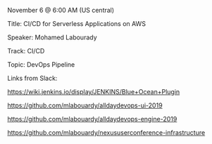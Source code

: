 November 6 @ 6:00 AM (US central)

Title: CI/CD for Serverless Applications on AWS

Speaker: Mohamed Labourady

Track: CI/CD

Topic: DevOps Pipeline

Links from Slack:

https://wiki.jenkins.io/display/JENKINS/Blue+Ocean+Plugin

https://github.com/mlabouardy/alldaydevops-ui-2019

https://github.com/mlabouardy/alldaydevops-engine-2019

https://github.com/mlabouardy/nexususerconference-infrastructure
